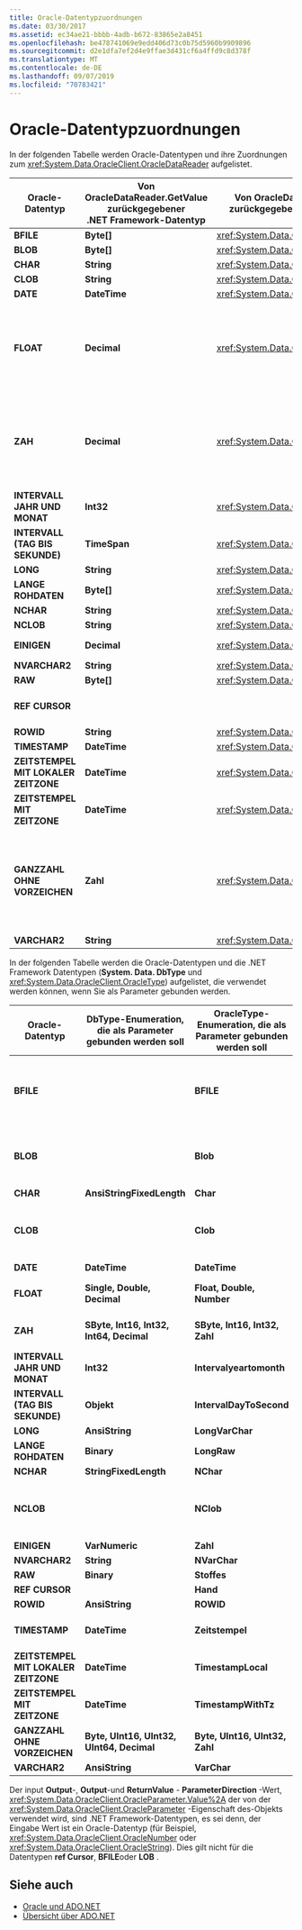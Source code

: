 ```yaml
---
title: Oracle-Datentypzuordnungen
ms.date: 03/30/2017
ms.assetid: ec34ae21-bbbb-4adb-b672-83865e2a8451
ms.openlocfilehash: be478741069e9edd406d73c0b75d5960b9909896
ms.sourcegitcommit: d2e1dfa7ef2d4e9ffae3d431cf6a4ffd9c8d378f
ms.translationtype: MT
ms.contentlocale: de-DE
ms.lasthandoff: 09/07/2019
ms.locfileid: "70783421"
---
```

# <a name="oracle-data-type-mappings"></a>Oracle-Datentypzuordnungen
In der folgenden Tabelle werden Oracle-Datentypen und ihre Zuordnungen zum <xref:System.Data.OracleClient.OracleDataReader> aufgelistet.  
  
|Oracle-Datentyp|Von OracleDataReader.GetValue zurückgegebener .NET Framework-Datentyp|Von OracleDataReader.GetOracleValue zurückgegebener OracleClient-Datentyp|Hinweise|  
|----------------------|--------------------------------------------------------------------|------------------------------------------------------------------------|-------------|  
|**BFILE**|**Byte[]**|<xref:System.Data.OracleClient.OracleBFile>||  
|**BLOB**|**Byte[]**|<xref:System.Data.OracleClient.OracleLob>||  
|**CHAR**|**String**|<xref:System.Data.OracleClient.OracleString>||  
|**CLOB**|**String**|<xref:System.Data.OracleClient.OracleLob>||  
|**DATE**|**DateTime**|<xref:System.Data.OracleClient.OracleDateTime>||  
|**FLOAT**|**Decimal**|<xref:System.Data.OracleClient.OracleNumber>|Dieser Datentyp ist ein Alias für den **Number** -Datentyp. er ist so konzipiert, <xref:System.Data.OracleClient.OracleDataReader> dass ein **System. Decimal** oder <xref:System.Data.OracleClient.OracleNumber> anstelle eines Gleit Komma Werts zurückgibt. Die Verwendung des .NET Framework-Datentyps kann zu einem Überlauf führen.|  
|**ZAH**|**Decimal**|<xref:System.Data.OracleClient.OracleNumber>|Dieser Datentyp ist ein Alias für den **Number (38)** -Datentyp und ist so konzipiert, dass <xref:System.Data.OracleClient.OracleDataReader> ein **System. Decimal** oder <xref:System.Data.OracleClient.OracleNumber> anstelle eines ganzzahligen Werts zurückgibt. Die Verwendung des .NET Framework-Datentyps kann zu einem Überlauf führen.|  
|**INTERVALL JAHR UND MONAT**|**Int32**|<xref:System.Data.OracleClient.OracleMonthSpan>||  
|**INTERVALL (TAG BIS SEKUNDE)**|**TimeSpan**|<xref:System.Data.OracleClient.OracleTimeSpan>||  
|**LONG**|**String**|<xref:System.Data.OracleClient.OracleString>||  
|**LANGE ROHDATEN**|**Byte[]**|<xref:System.Data.OracleClient.OracleBinary>||  
|**NCHAR**|**String**|<xref:System.Data.OracleClient.OracleString>||  
|**NCLOB**|**String**|<xref:System.Data.OracleClient.OracleLob>||  
|**EINIGEN**|**Decimal**|<xref:System.Data.OracleClient.OracleNumber>|Die Verwendung des .NET Framework-Datentyps kann zu einem Überlauf führen.|  
|**NVARCHAR2**|**String**|<xref:System.Data.OracleClient.OracleString>||  
|**RAW**|**Byte[]**|<xref:System.Data.OracleClient.OracleBinary>||  
|**REF CURSOR**|||Der Oracle **ref Cursor** -Datentyp wird vom <xref:System.Data.OracleClient.OracleDataReader> -Objekt nicht unterstützt.|  
|**ROWID**|**String**|<xref:System.Data.OracleClient.OracleString>||  
|**TIMESTAMP**|**DateTime**|<xref:System.Data.OracleClient.OracleDateTime>||  
|**ZEITSTEMPEL MIT LOKALER ZEITZONE**|**DateTime**|<xref:System.Data.OracleClient.OracleDateTime>||  
|**ZEITSTEMPEL MIT ZEITZONE**|**DateTime**|<xref:System.Data.OracleClient.OracleDateTime>||  
|**GANZZAHL OHNE VORZEICHEN**|**Zahl**|<xref:System.Data.OracleClient.OracleNumber>|Dieser Datentyp ist ein Alias für den **Number (38)** -Datentyp und ist so konzipiert, dass <xref:System.Data.OracleClient.OracleDataReader> ein **System. Decimal** oder <xref:System.Data.OracleClient.OracleNumber> anstelle eines ganz Zahl Werts ohne Vorzeichen zurückgibt. Die Verwendung des .NET Framework-Datentyps kann zu einem Überlauf führen.|  
|**VARCHAR2**|**String**|<xref:System.Data.OracleClient.OracleString>||  
  
 In der folgenden Tabelle werden die Oracle-Datentypen und die .NET Framework Datentypen (**System. Data. DbType** und <xref:System.Data.OracleClient.OracleType>) aufgelistet, die verwendet werden können, wenn Sie als Parameter gebunden werden.  
  
|Oracle-Datentyp|DbType-Enumeration, die als Parameter gebunden werden soll|OracleType-Enumeration, die als Parameter gebunden werden soll|Hinweise|  
|----------------------|-----------------------------------------------|---------------------------------------------------|-------------|  
|**BFILE**||**BFILE**|Oracle ermöglicht nur das Binden einer **BFILE** als **BFILE** -Parameter. Der .NET-Datenanbieter für Oracle erstellt nicht automatisch eine für Sie, wenn Sie versuchen, einen anderen als einen**BFILE** -Wert (z. b. <xref:System.Data.OracleClient.OracleBinary> **Byte [] oder)** zu binden.|  
|**BLOB**||**Blob**|Oracle ermöglicht nur das Binden eines **BLOBs** als **BLOB** -Parameter. Der .NET-Datenanbieter für Oracle erstellt nicht automatisch eine für Sie, wenn Sie versuchen, einen nicht-**BLOB** -Wert wie z. b. **Byte []** oder <xref:System.Data.OracleClient.OracleBinary>zu binden.|  
|**CHAR**|**AnsiStringFixedLength**|**Char**||  
|**CLOB**||**Clob**|Oracle ermöglicht nur das Binden eines **CLOB** als **CLOB** -Parameter. Der .NET-Datenanbieter für Oracle erstellt nicht automatisch einen für Sie, wenn Sie versuchen, einen nicht-**CLOB** -Wert wie z. b **. System. String** oder <xref:System.Data.OracleClient.OracleString>zu binden.|  
|**DATE**|**DateTime**|**DateTime**||  
|**FLOAT**|**Single, Double, Decimal**|**Float, Double, Number**|<xref:System.Data.OracleClient.OracleParameter.Size%2A>bestimmt den **System. Data. DbType** und <xref:System.Data.OracleClient.OracleType>.|  
|**ZAH**|**SByte, Int16, Int32, Int64, Decimal**|**SByte, Int16, Int32, Zahl**|<xref:System.Data.OracleClient.OracleParameter.Size%2A>bestimmt den **System. Data. DbType** und <xref:System.Data.OracleClient.OracleType>.|  
|**INTERVALL JAHR UND MONAT**|**Int32**|**Intervalyeartomonth**|<xref:System.Data.OracleClient.OracleType> ist nur verfügbar, wenn sowohl die Oracle 9i-Client- als auch die Oracle 9i-Serversoftware verwendet wird.|  
|**INTERVALL (TAG BIS SEKUNDE)**|**Objekt**|**IntervalDayToSecond**|<xref:System.Data.OracleClient.OracleType> ist nur verfügbar, wenn sowohl die Oracle 9i-Client- als auch die Oracle 9i-Serversoftware verwendet wird.|  
|**LONG**|**AnsiString**|**LongVarChar**||  
|**LANGE ROHDATEN**|**Binary**|**LongRaw**||  
|**NCHAR**|**StringFixedLength**|**NChar**||  
|**NCLOB**||**NClob**|Oracle ermöglicht nur das Binden eines **NCLOB** als **NCLOB** -Parameter. Der .NET-Datenanbieter für Oracle erstellt nicht automatisch einen für Sie, wenn Sie versuchen, einen nicht-**NCLOB** -Wert wie z. b **. System. String** oder <xref:System.Data.OracleClient.OracleString>zu binden.|  
|**EINIGEN**|**VarNumeric**|**Zahl**||  
|**NVARCHAR2**|**String**|**NVarChar**||  
|**RAW**|**Binary**|**Stoffes**||  
|**REF CURSOR**||**Hand**|Weitere Informationen finden Sie unter [Oracle-REF Cursors](oracle-ref-cursors.md).|  
|**ROWID**|**AnsiString**|**ROWID**||  
|**TIMESTAMP**|**DateTime**|**Zeitstempel**|<xref:System.Data.OracleClient.OracleType> ist nur verfügbar, wenn sowohl die Oracle 9i-Client- als auch die Oracle 9i-Serversoftware verwendet wird.|  
|**ZEITSTEMPEL MIT LOKALER ZEITZONE**|**DateTime**|**TimestampLocal**|<xref:System.Data.OracleClient.OracleType> ist nur verfügbar, wenn sowohl die Oracle 9i-Client- als auch die Oracle 9i-Serversoftware verwendet wird.|  
|**ZEITSTEMPEL MIT ZEITZONE**|**DateTime**|**TimestampWithTz**|<xref:System.Data.OracleClient.OracleType> ist nur verfügbar, wenn sowohl die Oracle 9i-Client- als auch die Oracle 9i-Serversoftware verwendet wird.|  
|**GANZZAHL OHNE VORZEICHEN**|**Byte, UInt16, UInt32, UInt64, Decimal**|**Byte, UInt16, UInt32, Zahl**|<xref:System.Data.OracleClient.OracleParameter.Size%2A>bestimmt den **System. Data. DbType** und <xref:System.Data.OracleClient.OracleType>.|  
|**VARCHAR2**|**AnsiString**|**VarChar**||  
  
 Der input **Output**-, **Output**-und **ReturnValue** - **ParameterDirection** -Wert, <xref:System.Data.OracleClient.OracleParameter.Value%2A> der von der <xref:System.Data.OracleClient.OracleParameter> -Eigenschaft des-Objekts verwendet wird, sind .NET Framework-Datentypen, es sei denn, der Eingabe Wert ist ein Oracle-Datentyp (für Beispiel, <xref:System.Data.OracleClient.OracleNumber> oder <xref:System.Data.OracleClient.OracleString>). Dies gilt nicht für die Datentypen **ref Cursor**, **BFILE**oder **LOB** .  
  
## <a name="see-also"></a>Siehe auch

- [Oracle und ADO.NET](oracle-and-adonet.md)
- [Übersicht über ADO.NET](ado-net-overview.md)
